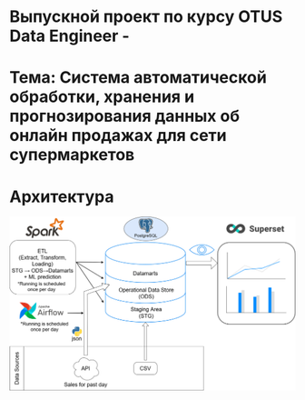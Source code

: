 # Выпускной проект по курсу OTUS Data Engineer -
# Тема: Система автоматической обработки, хранения и прогнозирования данных об онлайн продажах для сети супермаркетов



# Архитектура
![Image alt](https://github.com/elijahtp/OTUS-DE-Graduation-project/blob/b80b61abad1e90f9b7c9099143053ecc37028d76/scheme.png)
